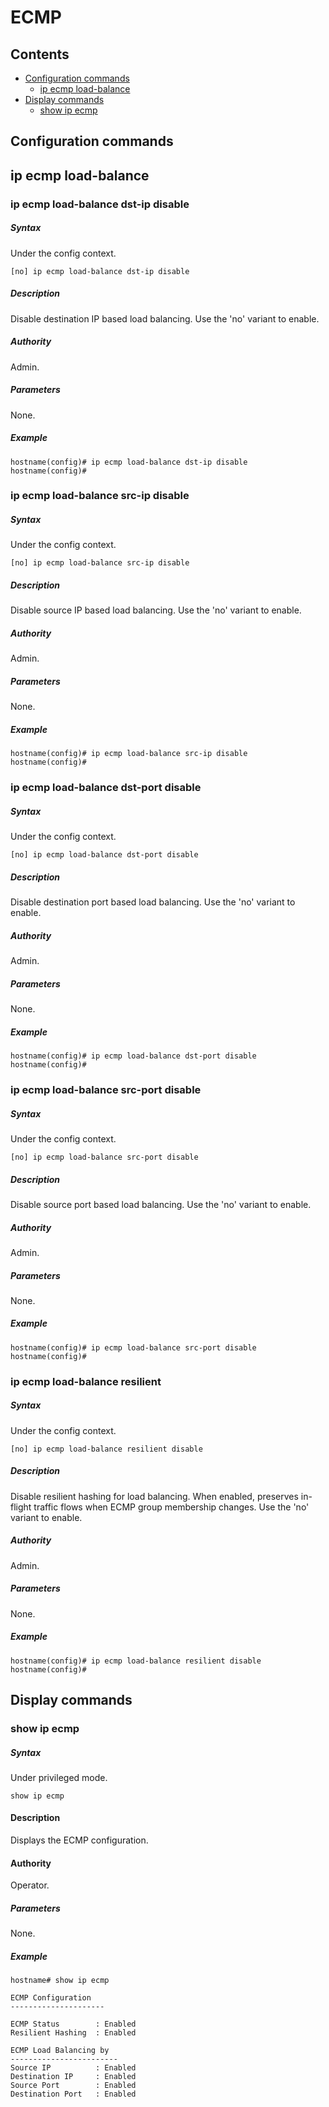 # ECMP

## Contents
- [Configuration commands](#configuration-commands)
	- [ip ecmp load-balance](#ip-ecmp-load-balance)
- [Display commands](#display-commands)
	- [show ip ecmp](#show-ip-ecmp)

## Configuration commands

## ip ecmp load-balance

###  ip ecmp load-balance dst-ip disable

##### Syntax
Under the config context.

`[no] ip ecmp load-balance dst-ip disable`

##### Description
Disable destination IP based load balancing. Use the 'no' variant to enable.

##### Authority
Admin.

##### Parameters
None.

##### Example
```
hostname(config)# ip ecmp load-balance dst-ip disable
hostname(config)#
```

###  ip ecmp load-balance src-ip disable

##### Syntax
Under the config context.

`[no] ip ecmp load-balance src-ip disable`

##### Description
Disable source IP based load balancing. Use the 'no' variant to enable.

##### Authority
Admin.

##### Parameters
None.

##### Example
```
hostname(config)# ip ecmp load-balance src-ip disable
hostname(config)#
```

###  ip ecmp load-balance dst-port disable

##### Syntax
Under the config context.

`[no] ip ecmp load-balance dst-port disable`

##### Description
Disable destination port based load balancing. Use the 'no' variant to enable.

##### Authority
Admin.

##### Parameters
None.

##### Example
```
hostname(config)# ip ecmp load-balance dst-port disable
hostname(config)#
```

###  ip ecmp load-balance src-port disable

##### Syntax
Under the config context.

`[no] ip ecmp load-balance src-port disable`

##### Description
Disable source port based load balancing. Use the 'no' variant to enable.

##### Authority
Admin.

##### Parameters
None.

##### Example
```
hostname(config)# ip ecmp load-balance src-port disable
hostname(config)#
```

###  ip ecmp load-balance resilient

##### Syntax
Under the config context.

`[no] ip ecmp load-balance resilient disable`

##### Description
Disable resilient hashing for load balancing. When enabled, preserves in-flight traffic flows when ECMP group membership changes. Use the 'no' variant to enable.

##### Authority
Admin.

##### Parameters
None.

##### Example
```
hostname(config)# ip ecmp load-balance resilient disable
hostname(config)#
```

## Display commands

### show ip ecmp

##### Syntax
Under privileged mode.

`show ip ecmp`

#### Description
Displays the ECMP configuration.

#### Authority
Operator.

##### Parameters
None.

##### Example
```
hostname# show ip ecmp

ECMP Configuration
---------------------

ECMP Status        : Enabled
Resilient Hashing  : Enabled

ECMP Load Balancing by
------------------------
Source IP          : Enabled
Destination IP     : Enabled
Source Port        : Enabled
Destination Port   : Enabled

```
